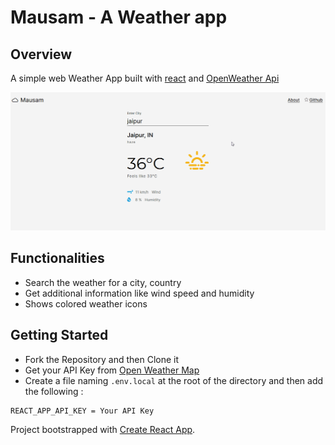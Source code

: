 # Mausam - A Weather app

## Overview
A simple web Weather App built with [react](https://reactjs.org/) and [OpenWeather Api](https://openweathermap.org/api)

![Mausam Demo](https://github.com/AyushSaini00/Mausam/blob/main/public/demo.gif)

## Functionalities
- Search the weather for a city, country
- Get additional information like wind speed and humidity
- Shows colored weather icons

## Getting Started
- Fork the Repository and then Clone it
- Get your API Key from [Open Weather Map](https://openweathermap.org/api)
- Create a file naming `.env.local` at the root of the directory and then add the following :
```sh
REACT_APP_API_KEY = Your API Key
```

Project bootstrapped with [Create React App](https://github.com/facebook/create-react-app).